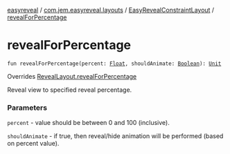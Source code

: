 [easyreveal](../../index.md) / [com.jem.easyreveal.layouts](../index.md) / [EasyRevealConstraintLayout](index.md) / [revealForPercentage](./reveal-for-percentage.md)

# revealForPercentage

`fun revealForPercentage(percent: `[`Float`](https://kotlinlang.org/api/latest/jvm/stdlib/kotlin/-float/index.html)`, shouldAnimate: `[`Boolean`](https://kotlinlang.org/api/latest/jvm/stdlib/kotlin/-boolean/index.html)`): `[`Unit`](https://kotlinlang.org/api/latest/jvm/stdlib/kotlin/-unit/index.html)

Overrides [RevealLayout.revealForPercentage](../../com.jem.easyreveal/-reveal-layout/reveal-for-percentage.md)

Reveal view to specified reveal percentage.

### Parameters

`percent` - value should be between 0 and 100 (inclusive).

`shouldAnimate` - if true, then reveal/hide animation will be performed (based on percent value).